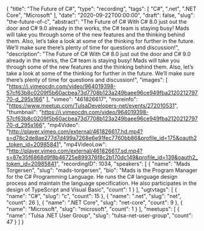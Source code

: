 {
  "title": "The Future of C#",
  "type": "recording",
  "tags": [
    "C#",
    ".net",
    ".NET Core",
    "Microsoft"
  ],
  "date": "2020-09-22T00:00:00",
  "draft": false,
  "slug": "the-future-of-c",
  "abstract": "The Future of C# With C# 8.0 just out the door and C# 9.0 already in the works, the C# team is staying busy! Mads will take you through some of the new features and the thinking behind them. Also, let’s take a look at some of the thinking for further in the future. We’ll make sure there’s plenty of time for questions and discussion!",
  "description": "The Future of C# With C# 8.0 just out the door and C# 9.0 already in the works, the C# team is staying busy! Mads will take you through some of the new features and the thinking behind them. Also, let’s take a look at some of the thinking for further in the future. We’ll make sure there’s plenty of time for questions and discussion!",
  "images": [
    "https://i.vimeocdn.com/video/964019398-57cf63b8c0209f5b60acbea73d7708b123a249baee96ce949fba212021279770-d_295x166"
  ],
  "vimeo": "461826617",
  "moreinfo": "https://www.meetup.com/TulsaDevelopers-net/events/272010531",
  "thumbnail": "https://i.vimeocdn.com/video/964019398-57cf63b8c0209f5b60acbea73d7708b123a249baee96ce949fba212021279770-d_295x166",
  "mp4Video": "http://player.vimeo.com/external/461826617.hd.mp4?s=d78c2de8ae277d7d499a7268e6e91fec7760bb86&profile_id=175&oauth2_token_id=20985841",
  "mp4VideoLow": "http://player.vimeo.com/external/461826617.sd.mp4?s=87e35f6868d9f8b46725e899376f8c2b170dc149&profile_id=139&oauth2_token_id=20985841",
  "recordingID": 1034,
  "speakers": [
    {
      "name": "Mads Torgersen",
      "slug": "mads-torgersen",
      "bio": "Mads is the Program Manager for the C# Programming Language. He runs the C# language design process and maintain the language specification. He also participates in the design of TypeScript and Visual Basic",
      "count": 1
    }
  ],
  "ugtvtags": [
    {
      "name": "C#",
      "slug": "c",
      "count": 15
    },
    {
      "name": ".net",
      "slug": "net",
      "count": 26
    },
    {
      "name": ".NET Core",
      "slug": "net-core",
      "count": 9
    },
    {
      "name": "Microsoft",
      "slug": "microsoft",
      "count": 1
    }
  ],
  "meetups": [
    {
      "name": "Tulsa .NET User Group",
      "slug": "tulsa-net-user-group",
      "count": 47
    }
  ]
}